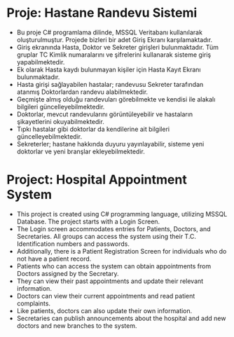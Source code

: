 
# Proje: Hastane Randevu Sistemi
- Bu proje C# programlama dilinde, MSSQL Veritabanı kullanılarak oluşturulmuştur. Projede bizleri bir adet Giriş Ekranı karşılamaktadır.
- Giriş ekranında Hasta, Doktor ve Sekreter girişleri bulunmaktadır. Tüm gruplar TC Kimlik numaralarını ve şifrelerini kullanarak sisteme giriş yapabilmektedir.
- Ek olarak Hasta kaydı bulunmayan kişiler için Hasta Kayıt Ekranı bulunmaktadır.
- Hasta girişi sağlayabilen hastalar; randevusu Sekreter tarafından atanmış Doktorlardan randevu alabilmektedir.
- Geçmişte almış olduğu randevuları görebilmekte ve kendisi ile alakalı bilgileri güncelleyebilmektedir.
- Doktorlar, mevcut randevularını görüntüleyebilir ve hastaların şikayetlerini okuyabilmektedir.
- Tıpkı hastalar gibi doktorlar da kendilerine ait bilgileri güncelleyebilmektedir.
- Sekreterler; hastane hakkında duyuru yayınlayabilir, sisteme yeni doktorlar ve yeni branşlar ekleyebilmektedir.

# Project: Hospital Appointment System
- This project is created using C# programming language, utilizing MSSQL Database. The project starts with a Login Screen.
- The Login screen accommodates entries for Patients, Doctors, and Secretaries. All groups can access the system using their T.C. Identification numbers and passwords.
- Additionally, there is a Patient Registration Screen for individuals who do not have a patient record.
- Patients who can access the system can obtain appointments from Doctors assigned by the Secretary.
- They can view their past appointments and update their relevant information.
- Doctors can view their current appointments and read patient complaints.
- Like patients, doctors can also update their own information.
- Secretaries can publish announcements about the hospital and add new doctors and new branches to the system.
